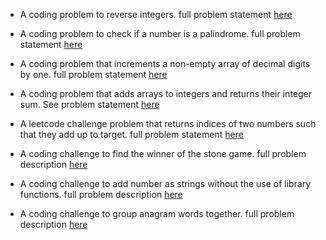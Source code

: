* A coding problem to reverse integers. full problem statement [here](https://leetcode.com/problems/reverse-integer/)

* A coding problem to check if a number is a palindrome. full problem statement [here](https://leetcode.com/problems/palindrome-number/)


* A coding problem that increments a non-empty array of decimal digits by one. full problem statement [here](https://leetcode.com/problems/plus-one/)

* A coding problem that adds arrays to integers and returns their integer sum. See problem statement [here](https://leetcode.com/problems/add-to-array-form-of-integer/)

* A leetcode challenge problem that returns indices of  two numbers such that they add up to target. full problem statement [here](https://leetcode.com/explore/challenge/card/august-leetcoding-challenge-2021/613/week-1-august-1st-august-7th/3836/)

* A coding challenge to find the winner of the stone game. full problem description [here](https://leetcode.com/explore/challenge/card/august-leetcoding-challenge-2021/613/week-1-august-1st-august-7th/3870/)

* A coding challenge to add number as strings without the use of library functions. full problem description [here](https://leetcode.com/explore/challenge/card/august-leetcoding-challenge-2021/614/week-2-august-8th-august-14th/3876/)

* A coding challenge to group anagram words together. full problem description [here](https://leetcode.com/explore/challenge/card/august-leetcoding-challenge-2021/614/week-2-august-8th-august-14th/3887/)
